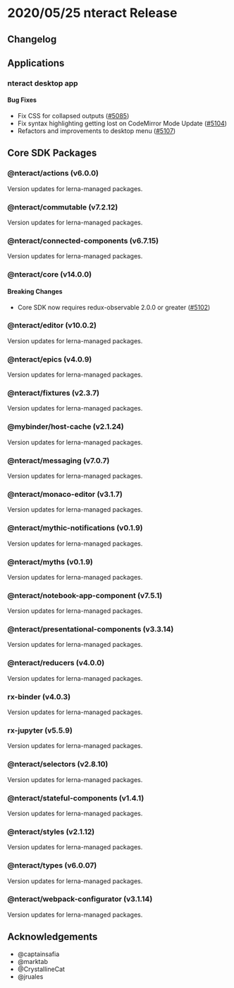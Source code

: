 # 2020/05/25 nteract Release

## Changelog

## Applications

### nteract desktop app

#### Bug Fixes

- Fix CSS for collapsed outputs ([#5085](https://github.com/nteract/nteract/pull/5085))
- Fix syntax highlighting getting lost on CodeMirror Mode Update ([#5104](https://github.com/nteract/nteract/pull/5104))
- Refactors and improvements to desktop menu ([#5107](https://github.com/nteract/nteract/pull/5107))

## Core SDK Packages

### @nteract/actions (v6.0.0)

Version updates for lerna-managed packages.

### @nteract/commutable (v7.2.12)

Version updates for lerna-managed packages.

### @nteract/connected-components (v6.7.15)

Version updates for lerna-managed packages.

### @nteract/core (v14.0.0)

#### Breaking Changes

- Core SDK now requires redux-observable 2.0.0 or greater ([#5102](https://github.com/nteract/nteract/pull/5103))

### @nteract/editor (v10.0.2)

Version updates for lerna-managed packages.

### @nteract/epics (v4.0.9)

Version updates for lerna-managed packages.

### @nteract/fixtures (v2.3.7)

Version updates for lerna-managed packages.

### @mybinder/host-cache (v2.1.24)

Version updates for lerna-managed packages.

### @nteract/messaging (v7.0.7)

Version updates for lerna-managed packages.

### @nteract/monaco-editor (v3.1.7)

Version updates for lerna-managed packages.

### @nteract/mythic-notifications (v0.1.9)

Version updates for lerna-managed packages.

### @nteract/myths (v0.1.9)

Version updates for lerna-managed packages.

### @nteract/notebook-app-component (v7.5.1)

Version updates for lerna-managed packages.

### @nteract/presentational-components (v3.3.14)

Version updates for lerna-managed packages.

### @nteract/reducers (v4.0.0)

Version updates for lerna-managed packages.

### rx-binder (v4.0.3)

Version updates for lerna-managed packages.

### rx-jupyter (v5.5.9)

Version updates for lerna-managed packages.

### @nteract/selectors (v2.8.10)

Version updates for lerna-managed packages.

### @nteract/stateful-components (v1.4.1)

Version updates for lerna-managed packages.

### @nteract/styles (v2.1.12)

Version updates for lerna-managed packages.

### @nteract/types (v6.0.07)

Version updates for lerna-managed packages.

### @nteract/webpack-configurator (v3.1.14)

Version updates for lerna-managed packages.

## Acknowledgements

- @captainsafia
- @marktab
- @CrystallineCat
- @jruales
